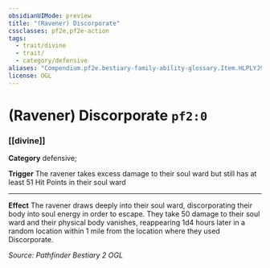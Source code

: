 ```yaml
---
obsidianUIMode: preview
title: "(Ravener) Discorporate"
cssclasses: pf2e,pf2e-action
tags:
  - trait/divine
  - trait/
  - category/defensive
aliases: "Compendium.pf2e.bestiary-family-ability-glossary.Item.HLPLYJ9bOazb2ZPX"
license: OGL
---
```

# (Ravener) Discorporate `pf2:0`

### [[divine]]

**Category** defensive; 




**Trigger** The ravener takes excess damage to their soul ward but still has at least 51 Hit Points in their soul ward

* * *

**Effect** The ravener draws deeply into their soul ward, discorporating their body into soul energy in order to escape. They take 50 damage to their soul ward and their physical body vanishes, reappearing 1d4 hours later in a random location within 1 mile from the location where they used Discorporate.

*Source: Pathfinder Bestiary 2*
*OGL*